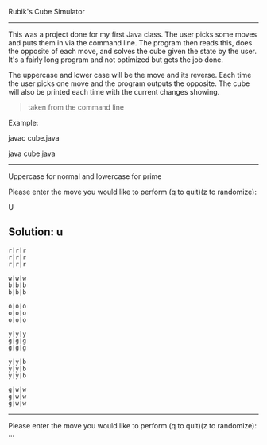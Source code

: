 Rubik's Cube Simulator

--------------------------------------------

This was a project done for my first Java class. The user picks some moves and puts them in via the command line. The program then reads this, does the opposite of each move, and solves the cube given the state by the user. It's a fairly long program and not optimized but gets the job done. 

The uppercase and lower case will be the move and its reverse. Each time the user picks one move and the program outputs the opposite. The cube will also be printed each time with the current changes showing. 

>taken from the command line

Example: 

javac cube.java

java cube.java

 --------------------------------
 
Uppercase for normal and lowercase for prime

Please enter the move you would like to perform (q to quit)(z to randomize):

U

Solution: u
--------------------------------
```
r|r|r
r|r|r
r|r|r

w|w|w
b|b|b
b|b|b

o|o|o
o|o|o
o|o|o

y|y|y
g|g|g
g|g|g

y|y|b
y|y|b
y|y|b

g|w|w
g|w|w
g|w|w
```
--------------------------------
Please enter the move you would like to perform (q to quit)(z to randomize):
...

